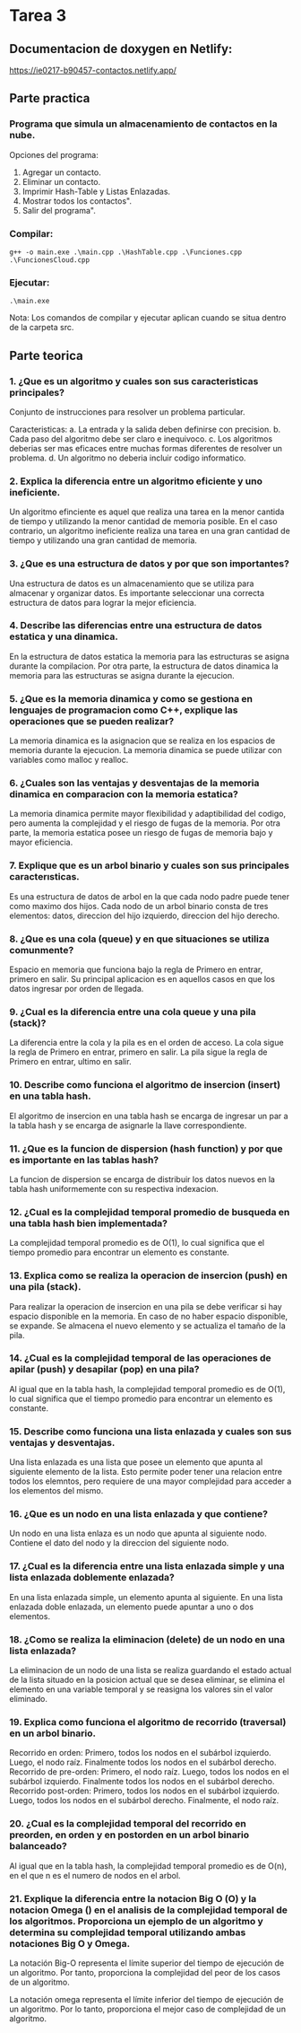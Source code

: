 # Tarea 3

## Documentacion de doxygen en Netlify:
https://ie0217-b90457-contactos.netlify.app/

## Parte practica
### Programa que simula un almacenamiento de contactos en la nube.
Opciones del programa:
1. Agregar un contacto.
2. Eliminar un contacto.
3. Imprimir Hash-Table y Listas Enlazadas.
4. Mostrar todos los contactos".
5. Salir del programa".

### Compilar:
```
g++ -o main.exe .\main.cpp .\HashTable.cpp .\Funciones.cpp .\FuncionesCloud.cpp
```
### Ejecutar:
```
.\main.exe
```
Nota: Los comandos de compilar y ejecutar aplican cuando se situa dentro de la carpeta src.
## Parte teorica

### 1. ¿Que es un algoritmo y cuales son sus caracteristicas principales?
Conjunto de instrucciones para resolver un problema particular.

Caracteristicas:
 a. La entrada y la salida deben definirse con precision.
 b. Cada paso del algoritmo debe ser claro e inequivoco.
 c. Los algoritmos deberias ser mas eficaces entre muchas formas diferentes de resolver un problema.
 d. Un algoritmo no deberia incluir codigo informatico.

### 2. Explica la diferencia entre un algoritmo eficiente y uno ineficiente.
Un algoritmo efinciente es aquel que realiza una tarea en la menor cantida de tiempo y utilizando la menor cantidad de memoria posible. En el caso contrario, un algoritmo ineficiente realiza una tarea en una gran cantidad de tiempo y utilizando una gran cantidad de memoria.

### 3. ¿Que es una estructura de datos y por que son importantes?
Una estructura de datos es un almacenamiento que se utiliza para almacenar y organizar datos. Es importante seleccionar una correcta estructura de datos para lograr la mejor eficiencia.

### 4. Describe las diferencias entre una estructura de datos estatica y una dinamica.
En la estructura de datos estatica la memoria para las estructuras se asigna durante la compilacion. Por otra parte, la estructura de datos dinamica la memoria para las estructuras se asigna durante la ejecucion.

### 5. ¿Que es la memoria dinamica y como se gestiona en lenguajes de programacion como C++, explique las operaciones que se pueden realizar?
La memoria dinamica es la asignacion que se realiza en los espacios de memoria durante la ejecucion. La memoria dinamica se puede utilizar con variables como malloc y realloc.

### 6. ¿Cuales son las ventajas y desventajas de la memoria dinamica en comparacion con la memoria estatica?
La memoria dinamica permite mayor flexibilidad y adaptibilidad del codigo, pero aumenta la complejidad y el riesgo de fugas de la memoria. Por otra parte, la memoria estatica posee un riesgo de fugas de memoria bajo y mayor eficiencia.

### 7. Explique que es un arbol binario y cuales son sus principales caracterısticas.
Es una estructura de datos de arbol en la que cada nodo padre puede tener como maximo dos hijos. Cada nodo de un arbol binario consta de tres elementos: datos, direccion del hijo izquierdo, direccion del hijo derecho.

### 8. ¿Que es una cola (queue) y en que situaciones se utiliza comunmente?
Espacio en memoria que funciona bajo la regla de Primero en entrar, primero en salir. Su principal aplicacion es en aquellos casos en que los datos ingresar por orden de llegada.

### 9. ¿Cual es la diferencia entre una cola queue y una pila (stack)?
La diferencia entre la cola y la pila es en el orden de acceso. La cola sigue la regla de Primero en entrar, primero en salir. La pila sigue la regla de Primero en entrar, ultimo en salir.

### 10. Describe como funciona el algoritmo de insercion (insert) en una tabla hash.
El algoritmo de insercion en una tabla hash se encarga de ingresar un par a la tabla hash y se encarga de asignarle la llave correspondiente.

### 11. ¿Que es la funcion de dispersion (hash function) y por que es importante en las tablas hash?
La funcion de dispersion se encarga de distribuir los datos nuevos en la tabla hash uniformemente con su respectiva indexacion.

### 12. ¿Cual es la complejidad temporal promedio de busqueda en una tabla hash bien implementada?
La complejidad temporal promedio es de O(1), lo cual significa que el tiempo promedio para encontrar un elemento es constante.

### 13. Explica como se realiza la operacion de insercion (push) en una pila (stack).
Para realizar la operacion de insercion en una pila se debe verificar si hay espacio disponible en la memoria. En caso de no haber espacio disponible, se expande. Se almacena el nuevo elemento y se actualiza el tamaño de la pila.

### 14. ¿Cual es la complejidad temporal de las operaciones de apilar (push) y desapilar (pop) en una pila?
Al igual que en la tabla hash, la complejidad temporal promedio es de O(1), lo cual significa que el tiempo promedio para encontrar un elemento es constante.

### 15. Describe como funciona una lista enlazada y cuales son sus ventajas y desventajas.
Una lista enlazada es una lista que posee un elemento que apunta al siguiente elemento de la lista. Esto permite poder tener una relacion entre todos los elemntos, pero requiere de una mayor complejidad para acceder a los elementos del mismo.

### 16. ¿Que es un nodo en una lista enlazada y que contiene?
Un nodo en una lista enlaza es un nodo que apunta al siguiente nodo. Contiene el dato del nodo y la direccion del siguiente nodo.


### 17. ¿Cual es la diferencia entre una lista enlazada simple y una lista enlazada doblemente enlazada?
En una lista enlazada simple, un elemento apunta al siguiente. En una lista enlazada doble enlazada, un elemento puede apuntar a uno o dos elementos. 

### 18. ¿Como se realiza la eliminacion (delete) de un nodo en una lista enlazada?
La eliminacion de un nodo de una lista se realiza guardando el estado actual de la lista situado en la posicion actual que se desea eliminar, se elimina el elemento en una variable temporal y se reasigna los valores sin el valor eliminado. 

### 19. Explica como funciona el algoritmo de recorrido (traversal) en un arbol binario.
Recorrido en orden: Primero, todos los nodos en el subárbol izquierdo. Luego, el nodo raíz. Finalmente todos los nodos en el subárbol derecho.
Recorrido de pre-orden: Primero, el nodo raíz. Luego, todos los nodos en el subárbol izquierdo. Finalmente todos los nodos en el subárbol derecho.
Recorrido post-orden: Primero, todos los nodos en el subárbol izquierdo. Luego, todos los nodos en el subárbol derecho. Finalmente, el nodo raíz.

### 20. ¿Cual es la complejidad temporal del recorrido en preorden, en orden y en postorden en un arbol binario balanceado?
Al igual que en la tabla hash, la complejidad temporal promedio es de O(n), en el que n es el numero de nodos en el arbol.

### 21. Explique la diferencia entre la notacion Big O (O) y la notacion Omega () en el analisis de la complejidad temporal de los algoritmos. Proporciona un ejemplo de un algoritmo y determina su complejidad temporal utilizando ambas notaciones Big O y Omega.

La notación Big-O representa el límite superior del tiempo de ejecución de un algoritmo. 
Por tanto, proporciona la complejidad del peor de los casos de un algoritmo. 

La notación omega representa el límite inferior del tiempo de ejecución de un algoritmo. 
Por lo tanto, proporciona el mejor caso de complejidad de un algoritmo.
